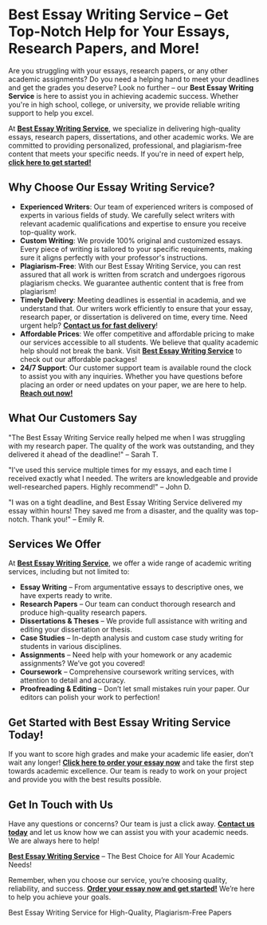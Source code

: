 <h1>Best Essay Writing Service – Get Top-Notch Help for Your Essays, Research Papers, and More!</h1>

<p>Are you struggling with your essays, research papers, or any other academic assignments? Do you need a helping hand to meet your deadlines and get the grades you deserve? Look no further – our <strong>Best Essay Writing Service</strong> is here to assist you in achieving academic success. Whether you're in high school, college, or university, we provide reliable writing support to help you excel.</p>

<p>At <strong><a href="https://tinyurl.com/topessay?keyword=best+essay+writing+service">Best Essay Writing Service</a></strong>, we specialize in delivering high-quality essays, research papers, dissertations, and other academic works. We are committed to providing personalized, professional, and plagiarism-free content that meets your specific needs. If you're in need of expert help, <strong><a href="https://tinyurl.com/topessay?keyword=best+essay+writing+service">click here to get started!</a></strong></p>

<h2>Why Choose Our Essay Writing Service?</h2>

<ul>
  <li><strong>Experienced Writers</strong>: Our team of experienced writers is composed of experts in various fields of study. We carefully select writers with relevant academic qualifications and expertise to ensure you receive top-quality work.</li>
  <li><strong>Custom Writing</strong>: We provide 100% original and customized essays. Every piece of writing is tailored to your specific requirements, making sure it aligns perfectly with your professor's instructions.</li>
  <li><strong>Plagiarism-Free</strong>: With our Best Essay Writing Service, you can rest assured that all work is written from scratch and undergoes rigorous plagiarism checks. We guarantee authentic content that is free from plagiarism!</li>
  <li><strong>Timely Delivery</strong>: Meeting deadlines is essential in academia, and we understand that. Our writers work efficiently to ensure that your essay, research paper, or dissertation is delivered on time, every time. Need urgent help? <strong><a href="https://tinyurl.com/topessay?keyword=best+essay+writing+service">Contact us for fast delivery</a></strong>!</li>
  <li><strong>Affordable Prices</strong>: We offer competitive and affordable pricing to make our services accessible to all students. We believe that quality academic help should not break the bank. Visit <strong><a href="https://tinyurl.com/topessay?keyword=best+essay+writing+service">Best Essay Writing Service</a></strong> to check out our affordable packages!</li>
  <li><strong>24/7 Support</strong>: Our customer support team is available round the clock to assist you with any inquiries. Whether you have questions before placing an order or need updates on your paper, we are here to help. <strong><a href="https://tinyurl.com/topessay?keyword=best+essay+writing+service">Reach out now!</a></strong></li>
</ul>

<h2>What Our Customers Say</h2>

<p>"The Best Essay Writing Service really helped me when I was struggling with my research paper. The quality of the work was outstanding, and they delivered it ahead of the deadline!" – Sarah T.</p>
<p>"I’ve used this service multiple times for my essays, and each time I received exactly what I needed. The writers are knowledgeable and provide well-researched papers. Highly recommend!" – John D.</p>
<p>"I was on a tight deadline, and Best Essay Writing Service delivered my essay within hours! They saved me from a disaster, and the quality was top-notch. Thank you!" – Emily R.</p>

<h2>Services We Offer</h2>

<p>At <strong><a href="https://tinyurl.com/topessay?keyword=best+essay+writing+service">Best Essay Writing Service</a></strong>, we offer a wide range of academic writing services, including but not limited to:</p>

<ul>
  <li><strong>Essay Writing</strong> – From argumentative essays to descriptive ones, we have experts ready to write.</li>
  <li><strong>Research Papers</strong> – Our team can conduct thorough research and produce high-quality research papers.</li>
  <li><strong>Dissertations & Theses</strong> – We provide full assistance with writing and editing your dissertation or thesis.</li>
  <li><strong>Case Studies</strong> – In-depth analysis and custom case study writing for students in various disciplines.</li>
  <li><strong>Assignments</strong> – Need help with your homework or any academic assignments? We’ve got you covered!</li>
  <li><strong>Coursework</strong> – Comprehensive coursework writing services, with attention to detail and accuracy.</li>
  <li><strong>Proofreading & Editing</strong> – Don’t let small mistakes ruin your paper. Our editors can polish your work to perfection!</li>
</ul>

<h2>Get Started with Best Essay Writing Service Today!</h2>

<p>If you want to score high grades and make your academic life easier, don’t wait any longer! <strong><a href="https://tinyurl.com/topessay?keyword=best+essay+writing+service">Click here to order your essay now</a></strong> and take the first step towards academic excellence. Our team is ready to work on your project and provide you with the best results possible.</p>

<h2>Get In Touch with Us</h2>

<p>Have any questions or concerns? Our team is just a click away. <strong><a href="https://tinyurl.com/topessay?keyword=best+essay+writing+service">Contact us today</a></strong> and let us know how we can assist you with your academic needs. We are always here to help!</p>

<p><strong><a href="https://tinyurl.com/topessay?keyword=best+essay+writing+service">Best Essay Writing Service</a></strong> – The Best Choice for All Your Academic Needs!</p>

<p>Remember, when you choose our service, you’re choosing quality, reliability, and success. <strong><a href="https://tinyurl.com/topessay?keyword=best+essay+writing+service">Order your essay now and get started!</a></strong> We’re here to help you achieve your goals.</p>
Best Essay Writing Service for High-Quality, Plagiarism-Free Papers
